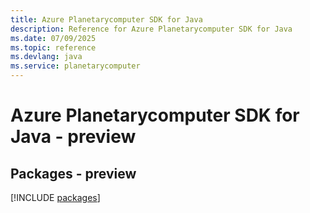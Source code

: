 ```yaml
---
title: Azure Planetarycomputer SDK for Java
description: Reference for Azure Planetarycomputer SDK for Java
ms.date: 07/09/2025
ms.topic: reference
ms.devlang: java
ms.service: planetarycomputer
---
```

# Azure Planetarycomputer SDK for Java - preview
## Packages - preview
[!INCLUDE [packages](planetarycomputer-index.md)]